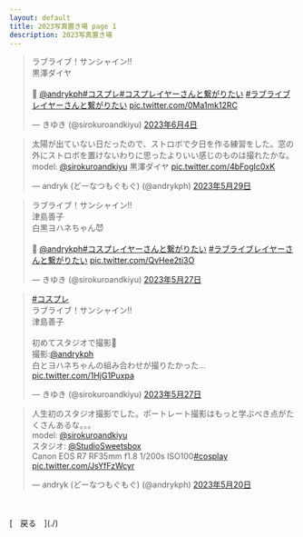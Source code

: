 ```yaml
---
layout: default
title: 2023写真置き場 page 1
description: 2023写真置き場
---
```


<script async src="https://platform.twitter.com/widgets.js" charset="utf-8"></script>

<blockquote class="twitter-tweet" data-lang="ja" data-dnt="true" data-theme="dark"><p lang="ja" dir="ltr">ラブライブ！サンシャイン!!<br>黒澤ダイヤ<br><br>📸 <a href="https://twitter.com/andrykph?ref_src=twsrc%5Etfw">@andrykph</a><a href="https://twitter.com/hashtag/%E3%82%B3%E3%82%B9%E3%83%97%E3%83%AC?src=hash&amp;ref_src=twsrc%5Etfw">#コスプレ</a><a href="https://twitter.com/hashtag/%E3%82%B3%E3%82%B9%E3%83%97%E3%83%AC%E3%82%A4%E3%83%A4%E3%83%BC%E3%81%95%E3%82%93%E3%81%A8%E7%B9%8B%E3%81%8C%E3%82%8A%E3%81%9F%E3%81%84?src=hash&amp;ref_src=twsrc%5Etfw">#コスプレイヤーさんと繋がりたい</a> <a href="https://twitter.com/hashtag/%E3%83%A9%E3%83%96%E3%83%A9%E3%82%A4%E3%83%96%E3%83%AC%E3%82%A4%E3%83%A4%E3%83%BC%E3%81%95%E3%82%93%E3%81%A8%E7%B9%8B%E3%81%8C%E3%82%8A%E3%81%9F%E3%81%84?src=hash&amp;ref_src=twsrc%5Etfw">#ラブライブレイヤーさんと繋がりたい</a> <a href="https://t.co/0Ma1mk12RC">pic.twitter.com/0Ma1mk12RC</a></p>&mdash; きゆき (@sirokuroandkiyu) <a href="https://twitter.com/sirokuroandkiyu/status/1665241313648824322?ref_src=twsrc%5Etfw">2023年6月4日</a></blockquote>

<blockquote class="twitter-tweet" data-lang="ja" data-dnt="true" data-theme="dark"><p lang="ja" dir="ltr">太陽が出ていない日だったので、ストロボで夕日を作る練習をした。窓の外にストロボを置けないわりに思ったよりいい感じのものは撮れたかな。<br>model: <a href="https://twitter.com/sirokuroandkiyu?ref_src=twsrc%5Etfw">@sirokuroandkiyu</a> 黒澤ダイヤ <a href="https://t.co/4bFogIc0xK">pic.twitter.com/4bFogIc0xK</a></p>&mdash; andryk (どーなつもぐもぐ) (@andrykph) <a href="https://twitter.com/andrykph/status/1663238264894156800?ref_src=twsrc%5Etfw">2023年5月29日</a></blockquote>

<blockquote class="twitter-tweet" data-lang="ja" data-dnt="true" data-theme="dark"><p lang="ja" dir="ltr">ラブライブ！サンシャイン!!<br>津島善子<br>白黒ヨハネちゃん😈<br><br>📸 <a href="https://twitter.com/andrykph?ref_src=twsrc%5Etfw">@andrykph</a><a href="https://twitter.com/hashtag/%E3%82%B3%E3%82%B9%E3%83%97%E3%83%AC%E3%82%A4%E3%83%A4%E3%83%BC%E3%81%95%E3%82%93%E3%81%A8%E7%B9%8B%E3%81%8C%E3%82%8A%E3%81%9F%E3%81%84?src=hash&amp;ref_src=twsrc%5Etfw">#コスプレイヤーさんと繋がりたい</a> <a href="https://twitter.com/hashtag/%E3%83%A9%E3%83%96%E3%83%A9%E3%82%A4%E3%83%96%E3%83%AC%E3%82%A4%E3%83%A4%E3%83%BC%E3%81%95%E3%82%93%E3%81%A8%E7%B9%8B%E3%81%8C%E3%82%8A%E3%81%9F%E3%81%84?src=hash&amp;ref_src=twsrc%5Etfw">#ラブライブレイヤーさんと繋がりたい</a> <a href="https://t.co/QvHee2ti3O">pic.twitter.com/QvHee2ti3O</a></p>&mdash; きゆき (@sirokuroandkiyu) <a href="https://twitter.com/sirokuroandkiyu/status/1662351314402308097?ref_src=twsrc%5Etfw">2023年5月27日</a></blockquote>

<blockquote class="twitter-tweet" data-lang="ja" data-dnt="true" data-theme="dark"><p lang="ja" dir="ltr"><a href="https://twitter.com/hashtag/%E3%82%B3%E3%82%B9%E3%83%97%E3%83%AC?src=hash&amp;ref_src=twsrc%5Etfw">#コスプレ</a> <br>ラブライブ！サンシャイン!!<br>津島善子<br><br>初めてスタジオで撮影📸<br>撮影:<a href="https://twitter.com/andrykph?ref_src=twsrc%5Etfw">@andrykph</a><br>白とヨハネちゃんの組み合わせが撮りたかった… <a href="https://t.co/1HjG1Puxpa">pic.twitter.com/1HjG1Puxpa</a></p>&mdash; きゆき (@sirokuroandkiyu) <a href="https://twitter.com/sirokuroandkiyu/status/1662291468466233346?ref_src=twsrc%5Etfw">2023年5月27日</a></blockquote>

<blockquote class="twitter-tweet" data-lang="ja" data-dnt="true" data-theme="dark"><p lang="ja" dir="ltr">人生初のスタジオ撮影でした。ポートレート撮影はもっと学ぶべき点がたくさんあるな。。。<br>model: <a href="https://twitter.com/sirokuroandkiyu?ref_src=twsrc%5Etfw">@sirokuroandkiyu</a> <br>スタジオ: <a href="https://twitter.com/StudioSweetsbox?ref_src=twsrc%5Etfw">@StudioSweetsbox</a> <br>Canon EOS R7 RF35mm f1.8 1/200s ISO100<a href="https://twitter.com/hashtag/cosplay?src=hash&amp;ref_src=twsrc%5Etfw">#cosplay</a> <a href="https://t.co/JsYfFzWcyr">pic.twitter.com/JsYfFzWcyr</a></p>&mdash; andryk (どーなつもぐもぐ) (@andrykph) <a href="https://twitter.com/andrykph/status/1659961339559948289?ref_src=twsrc%5Etfw">2023年5月20日</a></blockquote>

<br>
<br>
[&emsp;戻る&emsp;](./)
